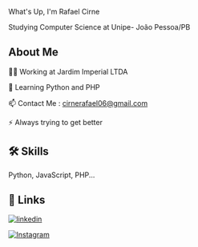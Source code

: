 
What's Up, I'm Rafael Cirne

Studying Computer Science at Unipe- João Pessoa/PB


## About Me
👩‍💻 Working at Jardim Imperial LTDA

🧠 Learning Python and PHP


📫 Contact Me : cirnerafael06@gmail.com

⚡️ Always trying to get better


## 🛠 Skills
Python, JavaScript, PHP...


## 🔗 Links

[![linkedin](https://img.shields.io/badge/linkedin-0A66C2?style=for-the-badge&logo=linkedin&logoColor=white)](https://www.linkedin.com/rafaelcirn3/)

[![Instagram](https://img.shields.io/badge/instagram-0A66C2?style=for-the-badge&logo=instagram&logoColor=white)](https://www.Instagram.com/rafaelcirn3/)
